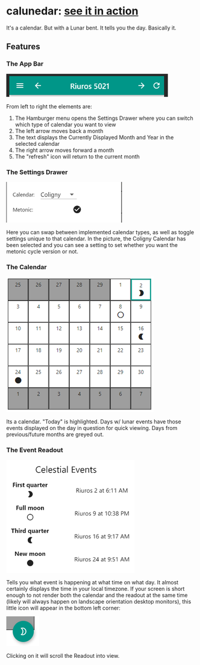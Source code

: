 # calunedar: [see it in action](https://kaiyote.github.io/calunedar/)

It's a calendar. But with a Lunar bent. It tells you the day. Basically it.

## Features

### The App Bar
![App Bar](./assets/doc/appbar.png)

From left to right the elements are:
1. The Hamburger menu opens the Settings Drawer where you can
switch which type of calendar you want to view
2. The left arrow moves back a month
3. The text displays the Currently Displayed Month and Year in the selected calendar
4. The right arrow moves forward a month
5. The "refresh" icon will return to the current month

### The Settings Drawer
![Settings Drawer](./assets/doc/settings_drawer.png)

Here you can swap between implemented calendar types, as well as toggle settings
unique to that calendar. In the picture, the Coligny Calendar has been selected
and you can see a setting to set whether you want the metonic cycle version or
not.

### The Calendar
![Calendar](./assets/doc/calendar.png)

Its a calendar. "Today" is highlighted. Days w/ lunar events have those events
displayed on the day in question for quick viewing. Days from previous/future
months are greyed out.

### The Event Readout
![Event Readout](./assets/doc/readout.png)

Tells you what event is happening at what time on what day. It almost certainly
displays the time in your local timezone. If your screen is short enough to not
render both the calendar and the readout at the same time (likely will always
happen on landscape orientation desktop monitors), this little icon will
appear in the bottom left corner:

![Readout Link](./assets/doc/events_link.png)

Clicking on it will scroll the Readout into view.
